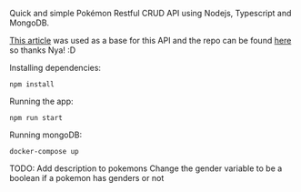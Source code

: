 Quick and simple Pokémon Restful CRUD API using Nodejs, Typescript and MongoDB.

[This article](https://dev.to/nyagarcia/pokeapi-rest-in-nodejs-with-express-typescript-mongodb-and-docker-part-1-5f8g) was used as a base for this API and the repo can be found [here](https://github.com/NyaGarcia/pokeAPI) so thanks Nya! :D

Installing dependencies:
```
npm install
```

Running the app:
```
npm run start
```

Running mongoDB:
```
docker-compose up
```

TODO:
Add description to pokemons
Change the gender variable to be a boolean if a pokemon has genders or not
